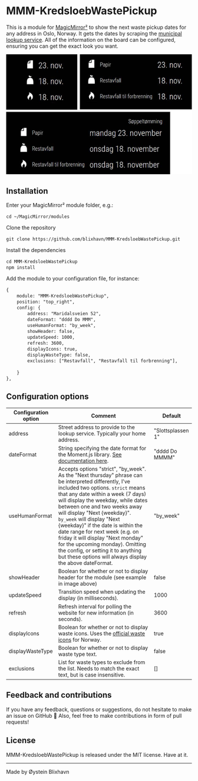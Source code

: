 # MMM-KredsloebWastePickup

This is a module for [MagicMirror²](https://magicmirror.builders/) to show the next waste pickup dates for any address in Oslo, Norway. It gets the dates by scraping the [municipal lookup service](https://www.oslo.kommune.no/avfall-og-gjenvinning/avfallshenting/). All of the information on the board can be configured, ensuring you can get the exact look you want.


<img src="./img/examples.jpg">

## Installation

Enter your MagicMirror² module folder, e.g.:

    cd ~/MagicMirror/modules

Clone the repository

    git clone https://github.com/blixhavn/MMM-KredsloebWastePickup.git

Install the dependencies

    cd MMM-KredsloebWastePickup
    npm install

Add the module to your configuration file, for instance:

    {
        module: "MMM-KredsloebWastePickup",
        position: "top_right",
        config: {
            address: "Maridalsveien 52",
            dateFormat: "dddd Do MMM",
            useHumanFormat: "by_week",
            showHeader: false,
            updateSpeed: 1000,
            refresh: 3600,
            displayIcons: true,
            displayWasteType: false,
            exclusions: ["Restavfall", "Restavfall til forbrenning"],

        }
    },

## Configuration options


| Configuration option | Comment                                                                                                                                                                                                    | Default                       |
| -------------------- | ---------------------------------------------------------------------------------------------------------------------------------------------------------------------------------------------------------- | ----------------------------- |
| address       | Street address to provide to the lookup service. Typically your home address.                                                                                   | "Slottsplassen 1"                         |
| dateFormat     | String specifying the date format for the Moment.js library. [See documentation here](https://momentjscom.readthedocs.io/en/latest/moment/04-displaying/01-format/).                                                  | "dddd Do MMMM" |
| useHumanFormat     | Accepts options "strict", "by_week". As the "Next thursday" phrase can be interpreted differently, I've included two options. `strict` means that any date within a week (7 days) will display the weekday, while dates between one and two weeks away will display "Next {weekday}". `by_week` will display "Next {weekday}" if the date is within the date range for next week (e.g. on friday it will display "Next monday" for the upcoming monday). Omitting the config, or setting it to anything but these options will always display the above dateFormat.|"by_week"                            |
| showHeader     | Boolean for whether or not to display header for the module (see example in image above) | false                            |
| updateSpeed                 | Transition speed when updating the display (in milliseconds).                                                                                                                                                                                 | 1000                      |
| refresh        | Refresh interval for polling the website for new information (in seconds).                                                                                                                      | 3600                             |
| displayIcons          | Boolean for whether or not to display waste icons. Uses the [official waste icons](https://sortere.no/avfallssymboler) for Norway.                                                                                                                          | true                             |
| displayWasteType          | Boolean for whether or not to display waste type text.                                                                                                             | false                             |
| exclusions          | List for waste types to exclude from the list. Needs to match the exact text, but is case insensitive.                                                                                                            | []                             |


## Feedback and contributions
If you have any feedback, questions or suggestions, do not hesitate to make an issue on GitHub 🙂 Also, feel free to make contributions in form of pull requests!


## License 
MMM-KredsloebWastePickup is released under the MIT license. Have at it.

-----
Made by Øystein Blixhavn